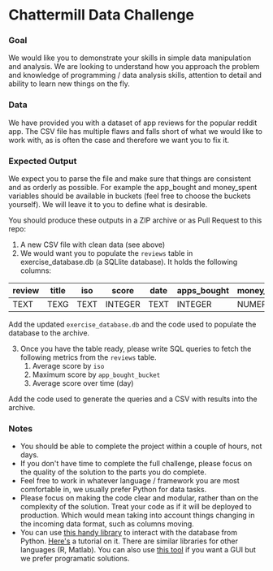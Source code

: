 # Chattermill Data Challenge

### Goal
We would like you to demonstrate your skills in simple data manipulation and analysis. We are looking to understand how you approach the problem and knowledge of programming / data analysis skills, attention to detail and ability to learn new things on the fly.

### Data
We have provided you with a dataset of app reviews for the popular reddit app. The CSV file has multiple flaws and falls short of what we would like to work with, as is often the case and therefore we want you to fix it.

### Expected Output
We expect you to parse the file and make sure that things are consistent and as orderly as possible. For example the app_bought and money_spent variables should be available in buckets (feel free to choose the buckets yourself). We will leave it to you to define what is desirable. 

You should produce these outputs in a ZIP archive or as Pull Request to this repo:
1. A new CSV file with clean data (see above)
2. We would want you to populate the  `reviews` table in exercise_database.db (a SQLlite database). It holds the following columns:

review | title | iso | score | date | apps_bought | money_spent | apps_bought_bucket | money_spent_bucket
--- | --- | --- | --- |--- |--- |--- |--- |--- 
TEXT | TEXG | TEXT | INTEGER | TEXT | INTEGER | NUMERIC | TEXT | TEXT 

Add the updated `exercise_database.db` and the code used to populate the database to the archive.

3. Once you have the table ready, please write SQL queries to fetch the following metrics from the `reviews` table. 
	1. Average score by `iso`
	2. Maximum score by `app_bought_bucket`
	3. Average score over time (day)

Add the code used to generate the queries and a CSV with results into the archive.

### Notes

- You should be able to complete the project within a couple of hours, not days.
- If you don't have time to complete the full challenge, please focus on the quality of the solution to the parts you do complete.
- Feel free to work in whatever language / framework you are most comfortable in, we usually prefer Python for data tasks.
- Please focus on making the code clear and modular, rather than on the complexity of the solution. Treat your code as if it will be deployed to production. Which would mean taking into account things changing in the incoming data format, such as columns moving.
- You can use [this handy library](https://docs.python.org/2/library/sqlite3.html) to interact with the database from Python. [Here's](http://pythoncentral.io/introduction-to-sqlite-in-python/) a tutorial on it. There are similar libraries for other languages (R, Matlab). You can also use [this tool](http://sqlitebrowser.org/) if you want a GUI but we prefer programatic solutions.




